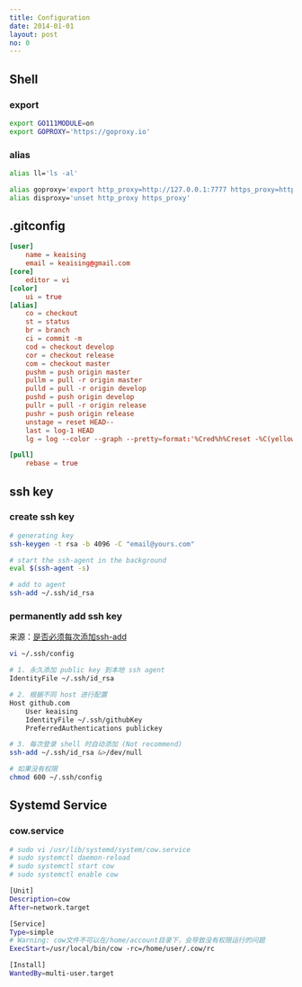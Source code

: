 ```yaml
---
title: Configuration
date: 2014-01-01
layout: post
no: 0
---
```


## Shell

### export

``` bash
export GO111MODULE=on
export GOPROXY='https://goproxy.io'
```

### alias

``` bash
alias ll='ls -al'

alias goproxy='export http_proxy=http://127.0.0.1:7777 https_proxy=http://127.0.0.1:7777'
alias disproxy='unset http_proxy https_proxy'
```

## .gitconfig

``` conf
[user]
	name = keaising
	email = keaising@gmail.com
[core]
	editor = vi
[color]
	ui = true
[alias]
	co = checkout
	st = status
	br = branch
	ci = commit -m 
	cod = checkout develop
	cor = checkout release
	com = checkout master
	pushm = push origin master
	pullm = pull -r origin master
    pulld = pull -r origin develop
	pushd = push origin develop
	pullr = pull -r origin release
	pushr = push origin release
	unstage = reset HEAD--
	last = log-1 HEAD
    lg = log --color --graph --pretty=format:'%Cred%h%Creset -%C(yellow)%d%Creset %s %Cgreen(%cr) %C(bold blue)<%an>%Creset' --abbrev-commit

[pull]
	rebase = true
```

## ssh key

### create ssh key

``` bash
# generating key
ssh-keygen -t rsa -b 4096 -C "email@yours.com"

# start the ssh-agent in the background
eval $(ssh-agent -s)

# add to agent
ssh-add ~/.ssh/id_rsa
```

### permanently add ssh key

来源：[是否必须每次添加ssh-add](https://segmentfault.com/q/1010000000835302)

``` bash
vi ~/.ssh/config

# 1. 永久添加 public key 到本地 ssh agent
IdentityFile ~/.ssh/id_rsa

# 2. 根据不同 host 进行配置
Host github.com
    User keaising
    IdentityFile ~/.ssh/githubKey
    PreferredAuthentications publickey

# 3. 每次登录 shell 时自动添加 (Not recommend)
ssh-add ~/.ssh/id_rsa &>/dev/null

# 如果没有权限
chmod 600 ~/.ssh/config
```

## Systemd Service

### cow.service

``` bash
# sudo vi /usr/lib/systemd/system/cow.service
# sudo systemctl daemon-reload
# sudo systemctl start cow
# sudo systemctl enable cow

[Unit]
Description=cow
After=network.target

[Service]
Type=simple
# Warning: cow文件不可以在/home/account目录下，会导致没有权限运行的问题
ExecStart=/usr/local/bin/cow -rc=/home/user/.cow/rc

[Install]
WantedBy=multi-user.target
```
